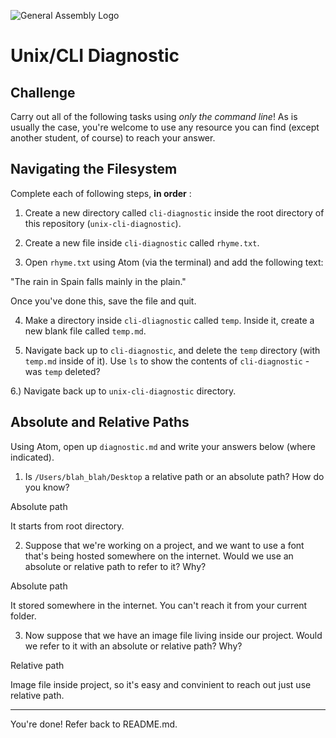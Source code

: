 ![General Assembly Logo](http://i.imgur.com/ke8USTq.png)

# Unix/CLI Diagnostic

## Challenge

Carry out all of the following tasks using _only the command line_! As is
usually the case, you're welcome to use any resource you can find (except
another student, of course) to reach your answer.

## Navigating the Filesystem

Complete each of following steps, **in order** :

1. Create a new directory called `cli-diagnostic` inside the root directory of
this repository (`unix-cli-diagnostic`).

2. Create a new file inside `cli-diagnostic` called `rhyme.txt`.

3. Open `rhyme.txt` using Atom (via the terminal) and add the following text:

 "The rain in Spain falls mainly in the plain."

 Once you've done this, save the file and quit.

4. Make a directory inside `cli-dliagnostic` called `temp`. Inside it, create a new blank file called `temp.md`.

5. Navigate back up to `cli-diagnostic`, and delete the `temp` directory (with `temp.md` inside of it). Use `ls` to show the contents of `cli-diagnostic` - was `temp` deleted?

6.) Navigate back up to `unix-cli-diagnostic` directory.

## Absolute and Relative Paths

Using Atom, open up `diagnostic.md` and write your answers below (where indicated).

1. Is `/Users/blah_blah/Desktop` a relative path or an absolute path? How do you know?

 Absolute path

 It starts from root directory.

2. Suppose that we're working on a project, and we want to use a font that's being hosted somewhere on the internet. Would we use an absolute or relative path to refer to it? Why?

 Absolute path

 It stored somewhere in the internet. You can't reach it from your current folder.

3. Now suppose that we have an image file living inside our project. Would we refer to it with an absolute or relative path? Why?

 Relative path

 Image file inside project, so it's easy and convinient to reach out just use relative path.

<hr>

You're done! Refer back to README.md.
